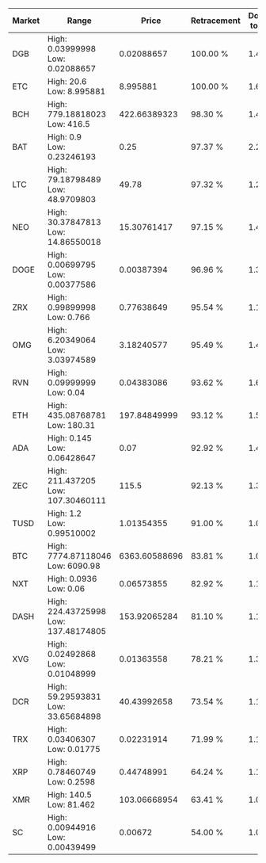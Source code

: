 | Market | Range | Price| Retracement | Doubles to 50% |
| --- | --- | --- | --- | --- |
| DGB | High: 0.03999998<br />Low: 0.02088657 | 0.02088657 | 100.00 % | 1.46 |
| ETC | High: 20.6<br />Low: 8.995881 | 8.995881 | 100.00 % | 1.64 |
| BCH | High: 779.18818023<br />Low: 416.5 | 422.66389323 | 98.30 % | 1.41 |
| BAT | High: 0.9<br />Low: 0.23246193 | 0.25 | 97.37 % | 2.26 |
| LTC | High: 79.18798489<br />Low: 48.9709803 | 49.78 | 97.32 % | 1.29 |
| NEO | High: 30.37847813<br />Low: 14.86550018 | 15.30761417 | 97.15 % | 1.48 |
| DOGE | High: 0.00699795<br />Low: 0.00377586 | 0.00387394 | 96.96 % | 1.39 |
| ZRX | High: 0.99899998<br />Low: 0.766 | 0.77638649 | 95.54 % | 1.14 |
| OMG | High: 6.20349064<br />Low: 3.03974589 | 3.18240577 | 95.49 % | 1.45 |
| RVN | High: 0.09999999<br />Low: 0.04 | 0.04383086 | 93.62 % | 1.60 |
| ETH | High: 435.08768781<br />Low: 180.31 | 197.84849999 | 93.12 % | 1.56 |
| ADA | High: 0.145<br />Low: 0.06428647 | 0.07 | 92.92 % | 1.49 |
| ZEC | High: 211.437205<br />Low: 107.30460111 | 115.5 | 92.13 % | 1.38 |
| TUSD | High: 1.2<br />Low: 0.99510002 | 1.01354355 | 91.00 % | 1.08 |
| BTC | High: 7774.87118046<br />Low: 6090.98 | 6363.60588696 | 83.81 % | 1.09 |
| NXT | High: 0.0936<br />Low: 0.06 | 0.06573855 | 82.92 % | 1.17 |
| DASH | High: 224.43725998<br />Low: 137.48174805 | 153.92065284 | 81.10 % | 1.18 |
| XVG | High: 0.02492868<br />Low: 0.01048999 | 0.01363558 | 78.21 % | 1.30 |
| DCR | High: 59.29593831<br />Low: 33.65684898 | 40.43992658 | 73.54 % | 1.15 |
| TRX | High: 0.03406307<br />Low: 0.01775 | 0.02231914 | 71.99 % | 1.16 |
| XRP | High: 0.78460749<br />Low: 0.2598 | 0.44748991 | 64.24 % | 1.17 |
| XMR | High: 140.5<br />Low: 81.462 | 103.06668954 | 63.41 % | 1.08 |
| SC | High: 0.00944916<br />Low: 0.00439499 | 0.00672 | 54.00 % | 1.03 |
